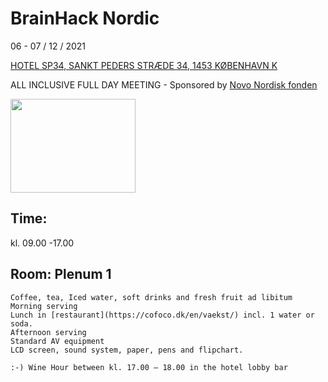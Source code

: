 # BrainHack Nordic

06 - 07 / 12 / 2021             


[HOTEL SP34, SANKT PEDERS STRÆDE 34, 1453 KØBENHAVN K](https://www.brochner-hotels.dk/hotel-sp34/)

ALL INCLUSIVE FULL DAY MEETING - Sponsored by [Novo Nordisk fonden](https://novonordiskfonden.dk/en/)

<img src="https://github.com/openneuropet/outreach/blob/main/Templates/Images/logo-Novo-Nordisk-Fonden.png" width="200" height="150">

## Time: 

kl. 09.00 -17.00

## Room: Plenum 1

    Coffee, tea, Iced water, soft drinks and fresh fruit ad libitum
    Morning serving
    Lunch in [restaurant](https://cofoco.dk/en/vaekst/) incl. 1 water or soda.
    Afternoon serving
    Standard AV equipment
    LCD screen, sound system, paper, pens and flipchart.
   
    :-) Wine Hour between kl. 17.00 – 18.00 in the hotel lobby bar
